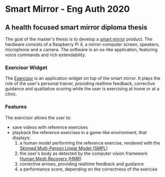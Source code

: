 # Smart Mirror - Eng Auth 2020

## A health focused smart mirror diploma thesis

The goal of the master's thesis is to develop a [smart mirror](https://en.wikipedia.org/wiki/Virtual_mirror) product. The hardware consists of a Raspberry Pi 4, a mirror-computer screen, speakers, microphone and a camera. The software is an os-like application, featuring voice commands and rich extendability.

### Exercisor Widget

The [Exercisor](/widgets/exercisor/) is an application widget on top of the smart mirror. It plays the role of the user's personal trainer, providing realtime feedback, corrective guidance and qualitative scoring while the user is exercising at home or at a clinic.

### Features

The exercisor allows the user to:

- save videos with reference exercises
- playback the reference exercises in a game-like environment, that displays:
  1. a human model performing the reference exercise, rendered with the [Skinned Multi-Person Linear Model (SMPL)](https://smpl.is.tue.mpg.de/)
  2. the user's body as detected by the computer vision framework [Human Mesh Recovery (HMR)](https://akanazawa.github.io/hmr/)
  3. corrective arrows, providing realtime feedback and guidance
  4. a performance score, depending on the correctness of the exercise
